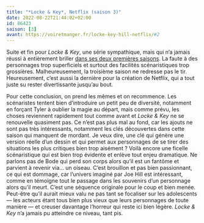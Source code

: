 ```yaml
---
title: "*Locke & Key*, Netflix (saison 3)"
date: 2022-08-22T21:44:02+02:00
id: 86423 
saison: [3]
avant: https://voiretmanger.fr/locke-key-hill-netflix/#2
---
```


Suite et fin pour *Locke & Key*, une série sympathique, mais qui n’a jamais réussi à entièrement briller [dans ses deux premières saisons](https://voiretmanger.fr/locke-key-hill-netflix/). La faute à des personnages trop superficiels et surtout des facilités scénaristiques trop grossières. Malheureusement, la troisième saison ne redresse pas le tir. Heureusement, c’est aussi la dernière pour la création de Netflix, qui a tout juste su rester divertissante jusqu’au bout.

Pour cette conclusion, on prend les mêmes et on recommence. Les scénaristes tentent bien d’introduire un petit peu de diversité, notamment en forçant Tyler à oublier la magie au départ, mais comme prévu, les choses reviennent rapidement tout comme avant et *Locke & Key* ne se renouvelle quasiment pas. Ce n’est pas plus mal au fond, car les ajouts ne sont pas très intéressants, notamment les clés découvertes dans cette saison qui manquent de mordant. Je veux dire, une clé qui génère une version réelle d’un dessin et qui permet aux personnages de se tirer des situations les plus critiques bien trop aisément ? Voilà encore une ficelle scénaristique qui est bien trop évidente et enlève tout enjeu dramatique. Ne parlons pas de Bode qui perd son corps alors qu’il est un fantôme et parvient à revenir via… un oiseau. C’est brouillon et pas bien passionnant, ce qui est dommage, car l’univers imaginé par Joe Hill est intéressant, comme en témoigne tout le passage dans les souvenirs d’un personnage alors qu’il meurt. C’est une séquence originale pour le coup et bien menée. Peut-être qu’il aurait mieux valu ne pas tant se focaliser sur les adolescents — les acteurs étant tous bien plus vieux que leurs personnages de toute manière — et creuser davantage l’horreur qui reste ici bien légère. *Locke & Key* n’a jamais pu atteindre ce niveau, tant pis. 
